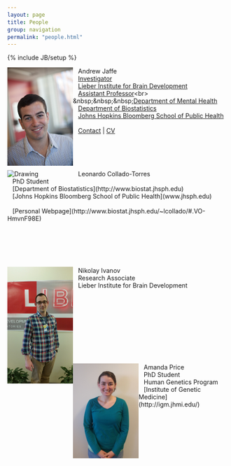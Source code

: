 ```yaml
---
layout: page
title: People
group: navigation
permalink: "people.html"
---
```

{% include JB/setup %}

<img src="media/people/Jaffe.jpg" alt="Drawing" style="width: 150px;" align="left"/>

&nbsp;&nbsp;&nbsp;Andrew Jaffe<br>
&nbsp;&nbsp;&nbsp;[Investigator](http://libd.org/contact/staff-directory/27-andrew-jaffe)<br>
&nbsp;&nbsp;&nbsp;[Lieber Institute for Brain Development](http://www.libd.org)<br>
&nbsp;&nbsp;&nbsp;[Assistant Professor](http://www.jhsph.edu/faculty/directory/profile/5291/Jaffe/Andrew%20E.)<br>
&nbsp;&nbsp;&nbsp;[Department of Mental Health](http://www.jhsph.edu/departments/mental-health/)<br>
&nbsp;&nbsp;&nbsp;[Department of Biostatistics](http://www.jhsph.edu/departments/biostatistics/)<br>
&nbsp;&nbsp;&nbsp;[Johns Hopkins Bloomberg School of Public Health](www.jhsph.edu)<br>
<br>
&nbsp;&nbsp;&nbsp;[Contact](index.html) | [CV](files/jaffe-cv.pdf)<br>
<br><br><br><br>

<img src="media/people/leonardo.jpg" alt="Drawing" style="width: 150px;" align="left"/>
&nbsp;&nbsp;&nbsp;Leonardo Collado-Torres<br>
&nbsp;&nbsp;&nbsp;PhD Student<br>
&nbsp;&nbsp;&nbsp;[Department of Biostatistics](http://www.biostat.jhsph.edu)<br>
&nbsp;&nbsp;&nbsp;[Johns Hopkins Bloomberg School of Public Health](www.jhsph.edu)<br>
<br>
&nbsp;&nbsp;&nbsp;[Personal Webpage](http://www.biostat.jhsph.edu/~lcollado/#.VO-HmvnF98E)<br>
<br><br><br><br><br><br>

<img src="media/people/nikolay.jpg" alt="Drawing" style="width: 150px;" align="left"/>
&nbsp;&nbsp;&nbsp;Nikolay Ivanov<br>
&nbsp;&nbsp;&nbsp;Research Associate<br>
&nbsp;&nbsp;&nbsp;Lieber Institute for Brain Development<br>
<br><br><br><br><br><br><br><br><br><br>

<img src="media/people/amanda.jpg" alt="Drawing" style="width: 150px;" align="left"/>
&nbsp;&nbsp;&nbsp;Amanda Price<br>
&nbsp;&nbsp;&nbsp;PhD Student<br>
&nbsp;&nbsp;&nbsp;Human Genetics Program<br>
&nbsp;&nbsp;&nbsp;[Institute of Genetic Medicine](http://igm.jhmi.edu/)<br>
<br><br><br><br><br><br>



